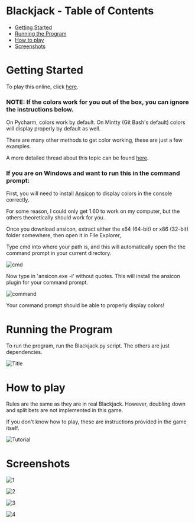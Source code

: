 # Blackjack - Table of Contents
- [Getting Started](#getting-started)
- [Running the Program](#running-the-program)
- [How to play](#how-to-play)
- [Screenshots](#screenshots)


# Getting Started

 To play this online, click [here](https://replit.com/talk/share/Blackjack/139070).
### NOTE: If the colors work for you out of the box, you can ignore the instructions below.

On Pycharm, colors work by default. On Mintty (Git Bash's default) colors will display properly by default as well.

There are many other methods to get color working, these are just a few examples. 

A more detailed thread about this topic can be found [here](https://stackoverflow.com/questions/2048509/how-to-echo-with-different-colors-in-the-windows-command-line).

### If you are on Windows and want to run this in the command prompt:

First, you will need to install [Ansicon](https://github.com/adoxa/ansicon/releases/tag/v1.89) to display colors in the console correctly. 

For some reason, I could only get 1.60 to work on my computer, but the others theoretically should work for you.

Once you download ansicon, extract either the x64 (64-bit) or x86 (32-bit) folder somewhere, then open it in File Explorer,

Type cmd into where your path is, and this will automatically open the the command prompt in your current directory.

![cmd](https://i.imgur.com/VW7HimD.png)

Now type in 'ansicon.exe -i' without quotes. This will install the ansicon plugin for your command prompt.

![command](https://i.imgur.com/GKAKVXW.png)

Your command prompt should be able to properly display colors!

# Running the Program

To run the program, run the Blackjack.py script. The others are just dependencies.

![Title](https://i.imgur.com/wrv7y5o.png)

# How to play

Rules are the same as they are in real Blackjack. However, doubling down and split bets are not implemented in this game. 

If you don't know how to play, these are instructions provided in the game itself.

![Tutorial](https://i.imgur.com/w7BveX9.png)

# Screenshots

![1](https://i.imgur.com/8c1gKBT.png)

![2](https://i.imgur.com/tHU9aur.png)

![3](https://i.imgur.com/7Qh7ZaS.png)

![4](https://i.imgur.com/93AszIq.png)
